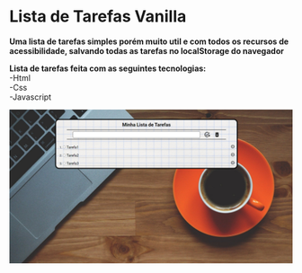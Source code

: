# Lista de Tarefas Vanilla  
**Uma lista de tarefas simples porém muito util e com todos os recursos de acessibilidade, salvando todas as tarefas no localStorage do navegador**  


**Lista de tarefas feita com as seguintes tecnologias:**  
-Html  
-Css  
-Javascript

![Imagem do projeto funcionando](./img.png)
